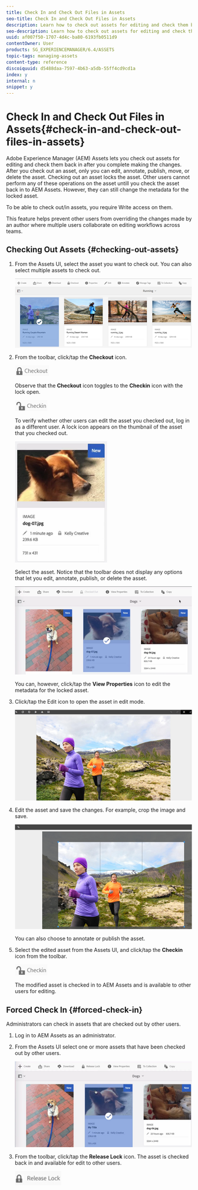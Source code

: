 ```yaml
---
title: Check In and Check Out Files in Assets
seo-title: Check In and Check Out Files in Assets
description: Learn how to check out assets for editing and check them back in after the changes are complete.
seo-description: Learn how to check out assets for editing and check them back in after the changes are complete.
uuid: af007f50-1707-4d4c-ba80-6193fb0511d9
contentOwner: User
products: SG_EXPERIENCEMANAGER/6.4/ASSETS
topic-tags: managing-assets
content-type: reference
discoiquuid: d5488daa-7597-4b63-a5db-55ff4cd9cd1a
index: y
internal: n
snippet: y
---
```


# Check In and Check Out Files in Assets{#check-in-and-check-out-files-in-assets}

Adobe Experience Manager (AEM) Assets lets you check out assets for editing and check them back in after you complete making the changes. After you check out an asset, only you can edit, annotate, publish, move, or delete the asset. Checking out an asset locks the asset. Other users cannot perform any of these operations on the asset untill you check the asset back in to AEM Assets. However, they can still change the metadata for the locked asset.

To be able to check out/in assets, you require Write access on them.

This feature helps prevent other users from overriding the changes made by an author where multiple users collaborate on editing workflows across teams.

## Checking Out Assets {#checking-out-assets}

1. From the Assets UI, select the asset you want to check out. You can also select multiple assets to check out.

   ![](assets/chlimage_1-469.png)

1. From the toolbar, click/tap the **Checkout** icon.

   ![](assets/chlimage_1-470.png)

   Observe that the **Checkout** icon toggles to the **Checkin** icon with the lock open.

   ![](assets/chlimage_1-471.png)

   To verify whether other users can edit the asset you checked out, log in as a different user. A lock icon appears on the thumbnail of the asset that you checked out.

   ![](assets/chlimage_1-472.png)

   Select the asset. Notice that the toolbar does not display any options that let you edit, annotate, publish, or delete the asset.

   ![](assets/chlimage_1-473.png)

   You can, however, click/tap the **View Properties** icon to edit the metadata for the locked asset.

1. Click/tap the Edit icon to open the asset in edit mode.

   ![](assets/chlimage_1-474.png)

1. Edit the asset and save the changes. For example, crop the image and save. 

   ![](assets/chlimage_1-475.png)

   You can also choose to annotate or publish the asset.

1. Select the edited asset from the Assets UI, and click/tap the **Checkin** icon from the toolbar.

   ![](assets/chlimage_1-476.png)

   The modified asset is checked in to AEM Assets and is available to other users for editing.

## Forced Check In {#forced-check-in}

Administrators can check in assets that are checked out by other users.

1. Log in to AEM Assets as an administrator.
1. From the Assets UI select one or more assets that have been checked out by other users.

   ![](assets/chlimage_1-477.png)

1. From the toolbar, click/tap the **Release Lock** icon. The asset is checked back in and available for edit to other users.

   ![](assets/chlimage_1-478.png)


